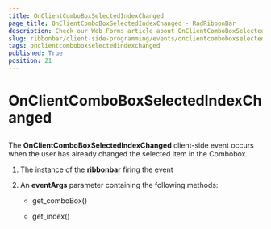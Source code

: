```yaml
---
title: OnClientComboBoxSelectedIndexChanged
page_title: OnClientComboBoxSelectedIndexChanged - RadRibbonBar
description: Check our Web Forms article about OnClientComboBoxSelectedIndexChanged.
slug: ribbonbar/client-side-programming/events/onclientcomboboxselectedindexchanged
tags: onclientcomboboxselectedindexchanged
published: True
position: 21
---
```


# OnClientComboBoxSelectedIndexChanged



## 

The **OnClientComboBoxSelectedIndexChanged** client-side event occurs when the user has already changed the selected item in the Combobox.

1. The instance of the **ribbonbar** firing the event

1. An **eventArgs** parameter containing the following methods:

	* get_comboBox()

	* get_index()
